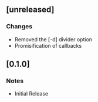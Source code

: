 ## [unreleased]

### Changes

* Removed the [-d] divider option
* Promisification of callbacks

## [0.1.0]

### Notes

* Initial Release